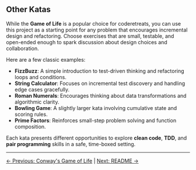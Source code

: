 ## Other Katas

While the **Game of Life** is a popular choice for coderetreats, you can use this project as a starting point for any problem that encourages incremental design and refactoring. Choose exercises that are small, testable, and open-ended enough to spark discussion about design choices and collaboration.

Here are a few classic examples:

- **FizzBuzz**: A simple introduction to test-driven thinking and refactoring loops and conditions.  
- **String Calculator**: Focuses on incremental test discovery and handling edge cases gracefully.  
- **Roman Numerals**: Encourages thinking about data transformations and algorithmic clarity.  
- **Bowling Game**: A slightly larger kata involving cumulative state and scoring rules.  
- **Prime Factors**: Reinforces small-step problem solving and function composition.  

Each kata presents different opportunities to explore **clean code**, **TDD**, and **pair programming** skills in a safe, time-boxed setting.

---
  
[← Previous: Conway's Game of Life](./conways-game-of-life.md) | [Next: README →](../README.md)